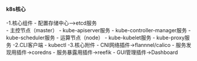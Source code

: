 #### k8s核心
-1.核心组件
	- 配置存储中心-->etcd服务		
	- 主控节点（master）
	- kube-apiserver服务
	- kube-controller-manager服务
	- kube-scheduler服务
	- 运算节点（node）
	- kube-kubelet服务
	- kube-proxy服务
-2.CLI客户端
	- kubectl
-3.核心附件
	- CNI网络插件->flannnel/calico
	- 服务发现用插件->coredns
	- 服务暴露用插件->reefik
	- GUI管理插件->Dashboard
